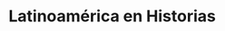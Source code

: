 # Latinoamérica en Historias

<div id='buzzsprout-large-player-608434'></div><script type='text/javascript' charset='utf-8' src='https://www.buzzsprout.com/608434.js?container_id=buzzsprout-large-player-608434&player=large'></script>
